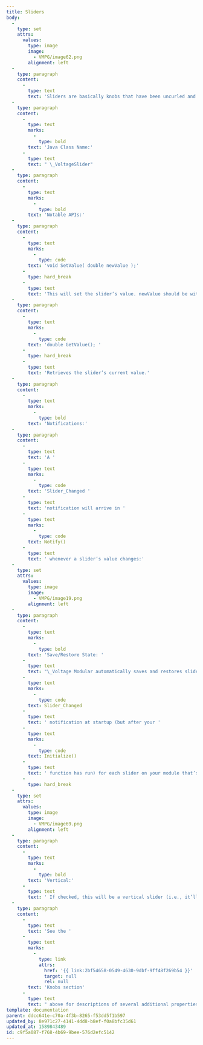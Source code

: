```yaml
---
title: Sliders
body:
  -
    type: set
    attrs:
      values:
        type: image
        image:
          - VMPG/image62.png
        alignment: left
  -
    type: paragraph
    content:
      -
        type: text
        text: 'Sliders are basically knobs that have been uncurled and laid out in a line, so they share nearly all their properties with knobs. They tend to get less love from module designers than knobs do because they take up more space, but they’re awesome if you’ve got room for them - just ask the designers of some of the vintage ARP synthesizers like the Odyssey and the Axxe, which eschewed knobs for sliders entirely. Sliders are well suited for when you need to compare a series of values at a glance, as happens with the track volumes on a mixer, or when you need a series of controls to display a graph-like value, such as with an ADSR envelope.'
  -
    type: paragraph
    content:
      -
        type: text
        marks:
          -
            type: bold
        text: 'Java Class Name:'
      -
        type: text
        text: " \_VoltageSlider"
  -
    type: paragraph
    content:
      -
        type: text
        marks:
          -
            type: bold
        text: 'Notable APIs:'
  -
    type: paragraph
    content:
      -
        type: text
        marks:
          -
            type: code
        text: 'void SetValue( double newValue );'
      -
        type: hard_break
      -
        type: text
        text: 'This will set the slider’s value. newValue should be within slider’s min and max ranges.'
  -
    type: paragraph
    content:
      -
        type: text
        marks:
          -
            type: code
        text: 'double GetValue(); '
      -
        type: hard_break
      -
        type: text
        text: 'Retrieves the slider’s current value.'
  -
    type: paragraph
    content:
      -
        type: text
        marks:
          -
            type: bold
        text: 'Notifications:'
  -
    type: paragraph
    content:
      -
        type: text
        text: 'A '
      -
        type: text
        marks:
          -
            type: code
        text: 'Slider_Changed '
      -
        type: text
        text: 'notification will arrive in '
      -
        type: text
        marks:
          -
            type: code
        text: Notify()
      -
        type: text
        text: ' whenever a slider’s value changes:'
  -
    type: set
    attrs:
      values:
        type: image
        image:
          - VMPG/image19.png
        alignment: left
  -
    type: paragraph
    content:
      -
        type: text
        marks:
          -
            type: bold
        text: 'Save/Restore State: '
      -
        type: text
        text: "\_Voltage Modular automatically saves and restores slider states when users save and load presets. When a preset loads, you’ll get a "
      -
        type: text
        marks:
          -
            type: code
        text: Slider_Changed
      -
        type: text
        text: ' notification at startup (but after your '
      -
        type: text
        marks:
          -
            type: code
        text: Initialize()
      -
        type: text
        text: ' function has run) for each slider on your module that’s set to something other than its default value.'
      -
        type: hard_break
  -
    type: set
    attrs:
      values:
        type: image
        image:
          - VMPG/image69.png
        alignment: left
  -
    type: paragraph
    content:
      -
        type: text
        marks:
          -
            type: bold
        text: 'Vertical:'
      -
        type: text
        text: ' If checked, this will be a vertical slider (i.e., it’ll have a vertical track that you drag the slider thumb up and down along to change the slider value). If unchecked, it’ll be a horizontal slider.'
  -
    type: paragraph
    content:
      -
        type: text
        text: 'See the '
      -
        type: text
        marks:
          -
            type: link
            attrs:
              href: '{{ link:2bf54658-0549-4630-9dbf-9ff48f269b54 }}'
              target: null
              rel: null
        text: 'Knobs section'
      -
        type: text
        text: " above for descriptions of several additional properties.\_\_"
template: documentation
parent: ddcc641e-c70a-4f3b-8265-f53dd5f1b597
updated_by: 8e971c27-4141-4dd8-b8ef-f0a8bfc35d61
updated_at: 1589843489
id: c9f5a087-f768-4b69-9bee-576d2efc5142
---
```


